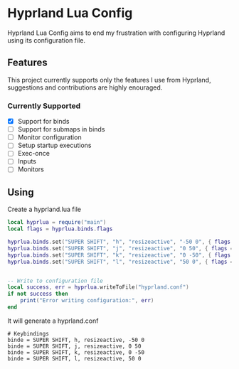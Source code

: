 # Hyprland Lua Config

Hyprland Lua Config aims to end my frustration with configuring Hyprland using its configuration file.

## Features
This project currently supports only the features I use from Hyprland, suggestions and contributions are highly enouraged.

### Currently Supported

- [x] Support for binds
- [ ] Support for submaps in binds
- [ ] Monitor configuration
- [ ] Setup startup executions
- [ ] Exec-once
- [ ] Inputs
- [ ] Monitors

## Using

Create a hyprland.lua file


```lua
local hyprlua = require("main")
local flags = hyprlua.binds.flags

hyprlua.binds.set("SUPER SHIFT", "h", "resizeactive", "-50 0", { flags = flags.e })
hyprlua.binds.set("SUPER SHIFT", "j", "resizeactive", "0 50", { flags = flags.e })
hyprlua.binds.set("SUPER SHIFT", "k", "resizeactive", "0 -50", { flags = flags.e })
hyprlua.binds.set("SUPER SHIFT", "l", "resizeactive", "50 0", { flags = flags.e })


-- Write to configuration file
local success, err = hyprlua.writeToFile("hyprland.conf")
if not success then
	print("Error writing configuration:", err)
end
```

It will generate a hyprland.conf

```
# Keybindings
binde = SUPER SHIFT, h, resizeactive, -50 0
binde = SUPER SHIFT, j, resizeactive, 0 50
binde = SUPER SHIFT, k, resizeactive, 0 -50
binde = SUPER SHIFT, l, resizeactive, 50 0
```
